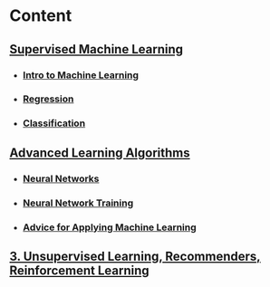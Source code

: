 
# Content

## [Supervised Machine Learning](https://github.com/rosa-lpz/Courses/tree/main/DeepLearning.AI%20-%20Machine%20Learning%20Specialization/1.%20Supervised%20ML)
* ### [Intro to Machine Learning](https://github.com/rosa-lpz/Courses/tree/main/DeepLearning.AI%20-%20Machine%20Learning%20Specialization/1.%20Supervised%20ML/1.%20Intro%20to%20ML)
* ### [Regression](https://github.com/rosa-lpz/Courses/tree/main/DeepLearning.AI%20-%20Machine%20Learning%20Specialization/1.%20Supervised%20ML/2.%20Regression)
* ### [Classification](https://github.com/rosa-lpz/Courses/tree/main/DeepLearning.AI%20-%20Machine%20Learning%20Specialization/1.%20Supervised%20ML/3.%20Classification)

## [Advanced Learning Algorithms](https://github.com/rosa-lpz/Courses/tree/main/DeepLearning.AI%20-%20Machine%20Learning%20Specialization/2.%20Advanced%20Learning%20Algorithms)
* ### [Neural Networks](https://github.com/rosa-lpz/Courses/tree/main/DeepLearning.AI%20-%20Machine%20Learning%20Specialization/2.%20Advanced%20Learning%20Algorithms/1.%20Neural%20Networks)
* ### [Neural Network Training](https://github.com/rosa-lpz/Courses/tree/main/DeepLearning.AI%20-%20Machine%20Learning%20Specialization/2.%20Advanced%20Learning%20Algorithms/2.%20Neural%20network%20training/Labs)
* ### [Advice for Applying Machine Learning](https://github.com/rosa-lpz/Courses/tree/main/DeepLearning.AI%20-%20Machine%20Learning%20Specialization/2.%20Advanced%20Learning%20Algorithms/3.%20Advice%20for%20applying%20machine%20learning/Labs)

## [3. Unsupervised Learning, Recommenders, Reinforcement Learning](https://github.com/rosa-lpz/Courses/tree/main/DeepLearning.AI/Machine%20Learning%20Specialization/3.%20Unsupervised%20Learning%2C%20Recommenders%2C%20Reinforcement%20Learning)
